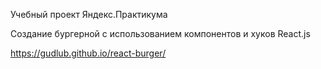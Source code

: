 Учебный проект Яндекс.Практикума 

Создание бургерной с использованием компонентов и хуков React.js

https://gudlub.github.io/react-burger/
